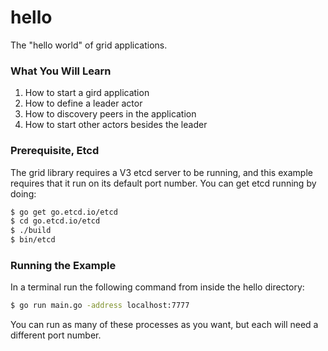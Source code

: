 hello
=====

The "hello world" of grid applications.

### What You Will Learn

 1. How to start a gird application
 1. How to define a leader actor
 1. How to discovery peers in the application
 1. How to start other actors besides the leader

### Prerequisite, Etcd

The grid library requires a V3 etcd server to be running, and this
example requires that it run on its default port number. You can
get etcd running by doing:

```sh
$ go get go.etcd.io/etcd
$ cd go.etcd.io/etcd
$ ./build
$ bin/etcd
```

### Running the Example

In a terminal run the following command from inside the hello
directory:

```sh
$ go run main.go -address localhost:7777
```

You can run as many of these processes as you want, but each
will need a different port number.